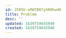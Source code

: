 ```yaml
---
id: J505U-oRW7B07yhN9hwdH
title: Problem
desc: ''
updated: 1639759645940
created: 1639759645940
---
```


